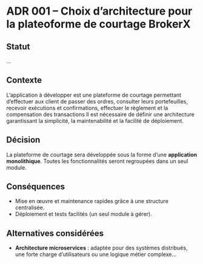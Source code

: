# ADR 001 – Choix d’architecture pour la plateoforme de courtage BrokerX

## Statut
...

## Contexte
L’application à développer est une plateforme de courtage permettant d’effectuer aux client de passer des ordres, consulter leurs portefeuilles, recevoir exécutions et confirmations, effectuer le règlement et la compensation des transactions  Il est nécessaire de définir une architecture garantissant la simplicité, la maintenabilité et la facilité de déploiement.  

## Décision
La plateforme de courtage sera développée sous la forme d’une **application monolithique**. Toutes les fonctionnalités  seront regroupées dans un seul module.  

## Conséquences
- Mise en œuvre et maintenance rapides grâce à une structure centralisée.  
- Déploiement et tests facilités (un seul module à gérer).  

## Alternatives considérées
- **Architecture microservices** : adaptée pour des systèmes distribués, une forte charge d’utilisateurs ou une logique métier complexe...
